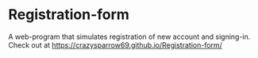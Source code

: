 # Registration-form
A web-program that simulates registration of new account and signing-in. 
Check out at https://crazysparrow69.github.io/Registration-form/
